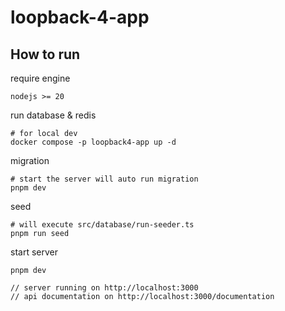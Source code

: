 # loopback-4-app

## How to run

require engine

```shell
nodejs >= 20
```

run database & redis

```shell
# for local dev
docker compose -p loopback4-app up -d
```

migration

```shell
# start the server will auto run migration
pnpm dev
```

seed 

```shell
# will execute src/database/run-seeder.ts
pnpm run seed
```

start server

```shell
pnpm dev

// server running on http://localhost:3000
// api documentation on http://localhost:3000/documentation
```
